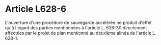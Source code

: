 # Article L628-6

L'ouverture d'une procédure de sauvegarde accélérée ne produit d'effet qu'à l'égard des parties mentionnées à l'article L. 626-30 directement affectées par le projet de plan mentionné au deuxième alinéa de l'article L. 628-1.
